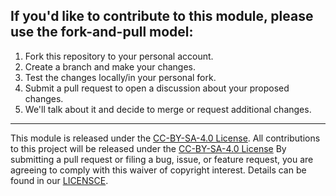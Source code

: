 ## If you'd like to contribute to this module, please use the fork-and-pull model:

1. Fork this repository to your personal account.
2. Create a branch and make your changes.
3. Test the changes locally/in your personal fork.
4. Submit a pull request to open a discussion about your proposed changes.
5. We'll talk about it and decide to merge or request additional changes.

---

This module is released under the [CC-BY-SA-4.0 License](https://creativecommons.org/licenses/by-sa/4.0/legalcode).
All contributions to this project will be released under the [CC-BY-SA-4.0 License](https://creativecommons.org/licenses/by-sa/4.0/legalcode)
By submitting a pull request or filing a bug, issue, or feature request, you are
agreeing to comply with this waiver of copyright interest.
Details can be found in our [LICENSCE](LICENSE.md).
